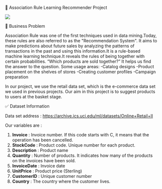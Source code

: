 :link: Association Rule Learning Recommender Project

![](https://camo.githubusercontent.com/db407b8095597c1ca11f3ce9983bc16957aa536241ba9f11c1fc14421f8474d1/68747470733a2f2f646174616d617468737461742e66696c65732e776f726470726573732e636f6d2f323031382f30322f756e7469746c65642e706e673f773d31313738)


 :file_folder:  Business Problem
 
Association Rule was one of the first techniques used in data mining.Today, these rules are also referred to as the "Recommendation System".
It aims to make predictions about future sales by analyzing the patterns of transactions in the past and using this information.It is a rule-based machine learning technique.It reveals the rules of being together with certain probabilities. “Which products are sold together?” It helps us find the answer to the question.
Some usage areas:
-Catalog designs
-Product placement on the shelves of stores
-Creating customer profiles
-Campaign preparation

In our project, we use the retail data set, which is the e-commerce data set we used in previous projects. Our aim in this project is to suggest products to users at the basket stage.

:white_check_mark:  Dataset Information

Data set address : https://archive.ics.uci.edu/ml/datasets/Online+Retail+II

Our variables are :

1. **Invoice** : Invoice number. If this code starts with C, it means that the operation has been cancelled.
2. **StockCode** : Product code. Unique number for each product.
3. **Description** : Product name
4. **Quantity** : Number of products. It indicates how many of the products on the invoices have been sold.
5. **InvoiceDate** : Invoice date
6. **UnitPrice** : Product price (Sterling)
7. **CustomerID** : Unique customer number
8. **Country** : The country where the customer lives.

